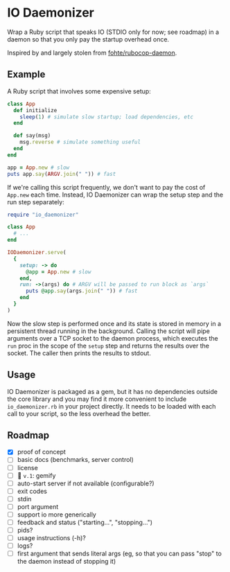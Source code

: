 # IO Daemonizer
Wrap a Ruby script that speaks IO (STDIO only for now; see roadmap) in a daemon so that you only pay the startup overhead once.

Inspired by and largely stolen from [fohte/rubocop-daemon](https://github.com/fohte/rubocop-daemon).

## Example
A Ruby script that involves some expensive setup:

```ruby
class App
  def initialize
    sleep(1) # simulate slow startup; load dependencies, etc
  end

  def say(msg)
    msg.reverse # simulate something useful
  end
end

app = App.new # slow
puts app.say(ARGV.join(" ")) # fast
```

If we're calling this script frequently, we don't want to pay the cost of `App.new` each time. Instead, IO Daemonizer can wrap the setup step and the run step separately:

```ruby
require "io_daemonizer"

class App
  # ...
end

IODaemonizer.serve(
  {
    setup: -> do
      @app = App.new # slow
    end,
    run: ->(args) do # ARGV will be passed to run block as `args`
      puts @app.say(args.join(" ")) # fast
    end
  }
)

```

Now the slow step is performed once and its state is stored in memory in a persistent thread running in the background. Calling the script will pipe arguments over a TCP socket to the daemon process, which executes the `run` proc in the scope of the `setup` step and returns the results over the socket. The caller then prints the results to stdout.

## Usage
IO Daemonizer is packaged as a gem, but it has no dependencies outside the core library and you may find it more convenient to include `io_daemonizer.rb` in your project directly. It needs to be loaded with each call to your script, so the less overhead the better.

## Roadmap
* [x] proof of concept
* [ ] basic docs (benchmarks, server control)
* [ ] license
* [ ] :bookmark: `v.1`: gemify 
* [ ] auto-start server if not available (configurable?)
* [ ] exit codes
* [ ] stdin
* [ ] port argument
* [ ] support io more generically
* [ ] feedback and status ("starting...", "stopping...")
* [ ] pids?
* [ ] usage instructions (-h)?
* [ ] logs?
* [ ] first argument that sends literal args (eg, so that you can pass "stop" to the daemon instead of stopping it)
